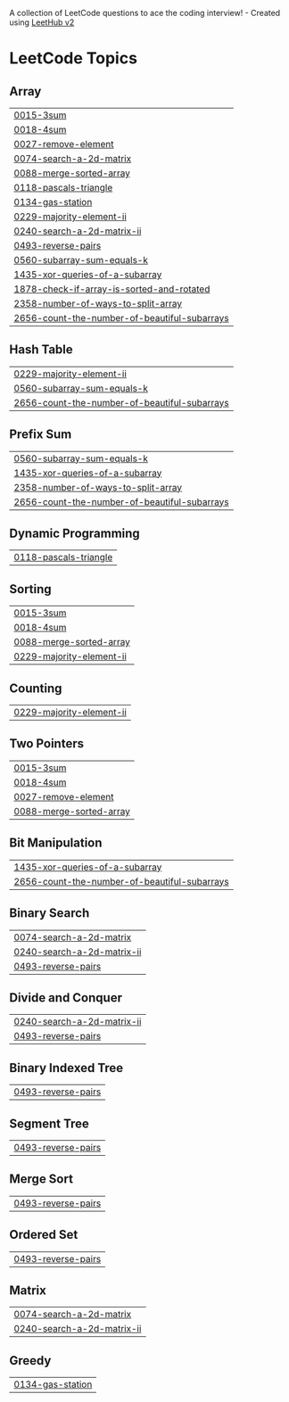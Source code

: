 A collection of LeetCode questions to ace the coding interview! - Created using [LeetHub v2](https://github.com/arunbhardwaj/LeetHub-2.0)
<!---LeetCode Topics Start-->
# LeetCode Topics
## Array
|  |
| ------- |
| [0015-3sum](https://github.com/chandan04042003/dsaQuestions/tree/master/0015-3sum) |
| [0018-4sum](https://github.com/chandan04042003/dsaQuestions/tree/master/0018-4sum) |
| [0027-remove-element](https://github.com/chandan04042003/dsaQuestions/tree/master/0027-remove-element) |
| [0074-search-a-2d-matrix](https://github.com/chandan04042003/dsaQuestions/tree/master/0074-search-a-2d-matrix) |
| [0088-merge-sorted-array](https://github.com/chandan04042003/dsaQuestions/tree/master/0088-merge-sorted-array) |
| [0118-pascals-triangle](https://github.com/chandan04042003/dsaQuestions/tree/master/0118-pascals-triangle) |
| [0134-gas-station](https://github.com/chandan04042003/dsaQuestions/tree/master/0134-gas-station) |
| [0229-majority-element-ii](https://github.com/chandan04042003/dsaQuestions/tree/master/0229-majority-element-ii) |
| [0240-search-a-2d-matrix-ii](https://github.com/chandan04042003/dsaQuestions/tree/master/0240-search-a-2d-matrix-ii) |
| [0493-reverse-pairs](https://github.com/chandan04042003/dsaQuestions/tree/master/0493-reverse-pairs) |
| [0560-subarray-sum-equals-k](https://github.com/chandan04042003/dsaQuestions/tree/master/0560-subarray-sum-equals-k) |
| [1435-xor-queries-of-a-subarray](https://github.com/chandan04042003/dsaQuestions/tree/master/1435-xor-queries-of-a-subarray) |
| [1878-check-if-array-is-sorted-and-rotated](https://github.com/chandan04042003/dsaQuestions/tree/master/1878-check-if-array-is-sorted-and-rotated) |
| [2358-number-of-ways-to-split-array](https://github.com/chandan04042003/dsaQuestions/tree/master/2358-number-of-ways-to-split-array) |
| [2656-count-the-number-of-beautiful-subarrays](https://github.com/chandan04042003/dsaQuestions/tree/master/2656-count-the-number-of-beautiful-subarrays) |
## Hash Table
|  |
| ------- |
| [0229-majority-element-ii](https://github.com/chandan04042003/dsaQuestions/tree/master/0229-majority-element-ii) |
| [0560-subarray-sum-equals-k](https://github.com/chandan04042003/dsaQuestions/tree/master/0560-subarray-sum-equals-k) |
| [2656-count-the-number-of-beautiful-subarrays](https://github.com/chandan04042003/dsaQuestions/tree/master/2656-count-the-number-of-beautiful-subarrays) |
## Prefix Sum
|  |
| ------- |
| [0560-subarray-sum-equals-k](https://github.com/chandan04042003/dsaQuestions/tree/master/0560-subarray-sum-equals-k) |
| [1435-xor-queries-of-a-subarray](https://github.com/chandan04042003/dsaQuestions/tree/master/1435-xor-queries-of-a-subarray) |
| [2358-number-of-ways-to-split-array](https://github.com/chandan04042003/dsaQuestions/tree/master/2358-number-of-ways-to-split-array) |
| [2656-count-the-number-of-beautiful-subarrays](https://github.com/chandan04042003/dsaQuestions/tree/master/2656-count-the-number-of-beautiful-subarrays) |
## Dynamic Programming
|  |
| ------- |
| [0118-pascals-triangle](https://github.com/chandan04042003/dsaQuestions/tree/master/0118-pascals-triangle) |
## Sorting
|  |
| ------- |
| [0015-3sum](https://github.com/chandan04042003/dsaQuestions/tree/master/0015-3sum) |
| [0018-4sum](https://github.com/chandan04042003/dsaQuestions/tree/master/0018-4sum) |
| [0088-merge-sorted-array](https://github.com/chandan04042003/dsaQuestions/tree/master/0088-merge-sorted-array) |
| [0229-majority-element-ii](https://github.com/chandan04042003/dsaQuestions/tree/master/0229-majority-element-ii) |
## Counting
|  |
| ------- |
| [0229-majority-element-ii](https://github.com/chandan04042003/dsaQuestions/tree/master/0229-majority-element-ii) |
## Two Pointers
|  |
| ------- |
| [0015-3sum](https://github.com/chandan04042003/dsaQuestions/tree/master/0015-3sum) |
| [0018-4sum](https://github.com/chandan04042003/dsaQuestions/tree/master/0018-4sum) |
| [0027-remove-element](https://github.com/chandan04042003/dsaQuestions/tree/master/0027-remove-element) |
| [0088-merge-sorted-array](https://github.com/chandan04042003/dsaQuestions/tree/master/0088-merge-sorted-array) |
## Bit Manipulation
|  |
| ------- |
| [1435-xor-queries-of-a-subarray](https://github.com/chandan04042003/dsaQuestions/tree/master/1435-xor-queries-of-a-subarray) |
| [2656-count-the-number-of-beautiful-subarrays](https://github.com/chandan04042003/dsaQuestions/tree/master/2656-count-the-number-of-beautiful-subarrays) |
## Binary Search
|  |
| ------- |
| [0074-search-a-2d-matrix](https://github.com/chandan04042003/dsaQuestions/tree/master/0074-search-a-2d-matrix) |
| [0240-search-a-2d-matrix-ii](https://github.com/chandan04042003/dsaQuestions/tree/master/0240-search-a-2d-matrix-ii) |
| [0493-reverse-pairs](https://github.com/chandan04042003/dsaQuestions/tree/master/0493-reverse-pairs) |
## Divide and Conquer
|  |
| ------- |
| [0240-search-a-2d-matrix-ii](https://github.com/chandan04042003/dsaQuestions/tree/master/0240-search-a-2d-matrix-ii) |
| [0493-reverse-pairs](https://github.com/chandan04042003/dsaQuestions/tree/master/0493-reverse-pairs) |
## Binary Indexed Tree
|  |
| ------- |
| [0493-reverse-pairs](https://github.com/chandan04042003/dsaQuestions/tree/master/0493-reverse-pairs) |
## Segment Tree
|  |
| ------- |
| [0493-reverse-pairs](https://github.com/chandan04042003/dsaQuestions/tree/master/0493-reverse-pairs) |
## Merge Sort
|  |
| ------- |
| [0493-reverse-pairs](https://github.com/chandan04042003/dsaQuestions/tree/master/0493-reverse-pairs) |
## Ordered Set
|  |
| ------- |
| [0493-reverse-pairs](https://github.com/chandan04042003/dsaQuestions/tree/master/0493-reverse-pairs) |
## Matrix
|  |
| ------- |
| [0074-search-a-2d-matrix](https://github.com/chandan04042003/dsaQuestions/tree/master/0074-search-a-2d-matrix) |
| [0240-search-a-2d-matrix-ii](https://github.com/chandan04042003/dsaQuestions/tree/master/0240-search-a-2d-matrix-ii) |
## Greedy
|  |
| ------- |
| [0134-gas-station](https://github.com/chandan04042003/dsaQuestions/tree/master/0134-gas-station) |
<!---LeetCode Topics End-->